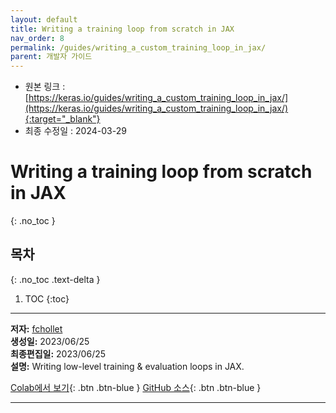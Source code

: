 ```yaml
---
layout: default
title: Writing a training loop from scratch in JAX
nav_order: 8
permalink: /guides/writing_a_custom_training_loop_in_jax/
parent: 개발자 가이드
---
```


* 원본 링크 : [https://keras.io/guides/writing_a_custom_training_loop_in_jax/](https://keras.io/guides/writing_a_custom_training_loop_in_jax/){:target="_blank"}
* 최종 수정일 : 2024-03-29

# Writing a training loop from scratch in JAX
{: .no_toc }

## 목차
{: .no_toc .text-delta }

1. TOC
{:toc}

---

**저자:** [fchollet](https://twitter.com/fchollet)  
**생성일:** 2023/06/25  
**최종편집일:** 2023/06/25  
**설명:** Writing low-level training & evaluation loops in JAX.

[Colab에서 보기](https://colab.research.google.com/github/keras-team/keras-io/blob/master/guides/ipynb/writing_a_custom_training_loop_in_jax.ipynb){: .btn .btn-blue }
[GitHub 소스](https://github.com/keras-team/keras-io/blob/master/guides/writing_a_custom_training_loop_in_jax.py){: .btn .btn-blue }

----